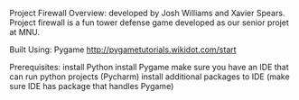 Project Firewall
Overview:
developed by Josh Williams and Xavier Spears. Project firewall is a fun tower defense game developed as our senior projet at MNU.

Built Using:
Pygame http://pygametutorials.wikidot.com/start

Prerequisites:
install Python
install Pygame 
make sure you have an IDE that can run python projects (Pycharm)
install additional packages to IDE (make sure IDE has package that handles Pygame) 
